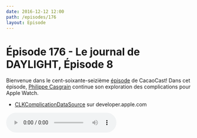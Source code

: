 ```yaml
---
date: 2016-12-12 12:00
path: /episodes/176
layout: Episode
---
```

# Épisode 176 - Le journal de DAYLIGHT, Épisode 8
<p>Bienvenue dans le cent-soixante-seizième <a href="https://archive.org/download/cacaocast/cacaocast_176_daylight_08.mp3">épisode</a> de CacaoCast! Dans cet épisode, <a href="http://twitter.com/philippec">Philippe Casgrain</a> continue son exploration des complications pour Apple Watch.</p><ul><li><a href="https://developer.apple.com/reference/clockkit/clkcomplicationdatasource">CLKComplicationDataSource</a> sur developer.apple.com</li></ul>
<p><audio controls><source src="https://archive.org/download/cacaocast/cacaocast_176_daylight_08.mp3" type="audio/mpeg"><source src="https://archive.org/download/cacaocast/cacaocast_176_daylight_08.mp3" type="audio/mp4">Votre navigateur ne supporte pas l'élément audio / Your browser does not support the audio element.</audio></p>
